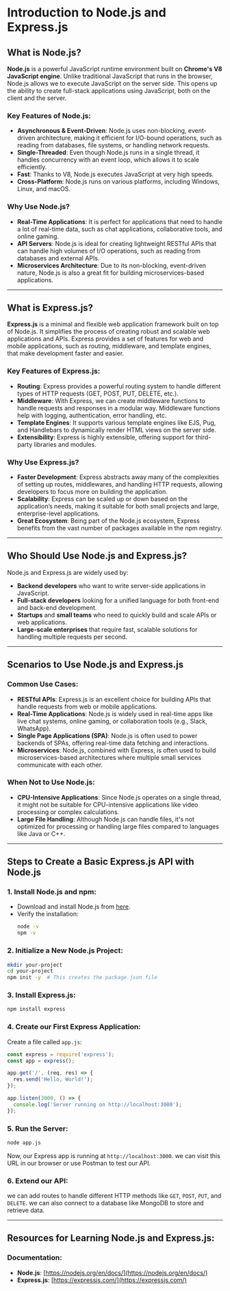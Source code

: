 # Introduction to Node.js and Express.js

## What is Node.js?

**Node.js** is a powerful JavaScript runtime environment built on **Chrome's V8 JavaScript engine**. Unlike traditional JavaScript that runs in the browser, Node.js allows we to execute JavaScript on the server side. This opens up the ability to create full-stack applications using JavaScript, both on the client and the server.

### Key Features of Node.js:
- **Asynchronous & Event-Driven**: Node.js uses non-blocking, event-driven architecture, making it efficient for I/O-bound operations, such as reading from databases, file systems, or handling network requests.
- **Single-Threaded**: Even though Node.js runs in a single thread, it handles concurrency with an event loop, which allows it to scale efficiently.
- **Fast**: Thanks to V8, Node.js executes JavaScript at very high speeds.
- **Cross-Platform**: Node.js runs on various platforms, including Windows, Linux, and macOS.

### Why Use Node.js?
- **Real-Time Applications**: It is perfect for applications that need to handle a lot of real-time data, such as chat applications, collaborative tools, and online gaming.
- **API Servers**: Node.js is ideal for creating lightweight RESTful APIs that can handle high volumes of I/O operations, such as reading from databases and external APIs.
- **Microservices Architecture**: Due to its non-blocking, event-driven nature, Node.js is also a great fit for building microservices-based applications.

---

## What is Express.js?

**Express.js** is a minimal and flexible web application framework built on top of Node.js. It simplifies the process of creating robust and scalable web applications and APIs. Express provides a set of features for web and mobile applications, such as routing, middleware, and template engines, that make development faster and easier.

### Key Features of Express.js:
- **Routing**: Express provides a powerful routing system to handle different types of HTTP requests (GET, POST, PUT, DELETE, etc.).
- **Middleware**: With Express, we can create middleware functions to handle requests and responses in a modular way. Middleware functions help with logging, authentication, error handling, etc.
- **Template Engines**: It supports various template engines like EJS, Pug, and Handlebars to dynamically render HTML views on the server side.
- **Extensibility**: Express is highly extensible, offering support for third-party libraries and modules.

### Why Use Express.js?
- **Faster Development**: Express abstracts away many of the complexities of setting up routes, middlewares, and handling HTTP requests, allowing developers to focus more on building the application.
- **Scalability**: Express can be scaled up or down based on the application’s needs, making it suitable for both small projects and large, enterprise-level applications.
- **Great Ecosystem**: Being part of the Node.js ecosystem, Express benefits from the vast number of packages available in the npm registry.

---

## Who Should Use Node.js and Express.js?

Node.js and Express.js are widely used by:
- **Backend developers** who want to write server-side applications in JavaScript.
- **Full-stack developers** looking for a unified language for both front-end and back-end development.
- **Startups** and **small teams** who need to quickly build and scale APIs or web applications.
- **Large-scale enterprises** that require fast, scalable solutions for handling multiple requests per second.

---

## Scenarios to Use Node.js and Express.js

### Common Use Cases:
- **RESTful APIs**: Express.js is an excellent choice for building APIs that handle requests from web or mobile applications.
- **Real-Time Applications**: Node.js is widely used in real-time apps like live chat systems, online gaming, or collaboration tools (e.g., Slack, WhatsApp).
- **Single Page Applications (SPA)**: Node.js is often used to power backends of SPAs, offering real-time data fetching and interactions.
- **Microservices**: Node.js, combined with Express, is often used to build microservices-based architectures where multiple small services communicate with each other.

### When Not to Use Node.js:
- **CPU-Intensive Applications**: Since Node.js operates on a single thread, it might not be suitable for CPU-intensive applications like video processing or complex calculations.
- **Large File Handling**: Although Node.js can handle files, it's not optimized for processing or handling large files compared to languages like Java or C++.

---

## Steps to Create a Basic Express.js API with Node.js

### 1. Install Node.js and npm:
- Download and install Node.js from [here](https://nodejs.org/).
- Verify the installation:
  ```bash
  node -v
  npm -v
  ```

### 2. Initialize a New Node.js Project:
```bash
mkdir your-project
cd your-project
npm init -y  # This creates the package.json file
```

### 3. Install Express.js:
```bash
npm install express
```

### 4. Create our First Express Application:
Create a file called `app.js`:

```javascript
const express = require('express');
const app = express();

app.get('/', (req, res) => {
  res.send('Hello, World!');
});

app.listen(3000, () => {
  console.log('Server running on http://localhost:3000');
});
```

### 5. Run the Server:
```bash
node app.js
```

Now, our Express app is running at `http://localhost:3000`. we can visit this URL in our browser or use Postman to test our API.

### 6. Extend our API:
we can add routes to handle different HTTP methods like `GET`, `POST`, `PUT`, and `DELETE`. we can also connect to a database like MongoDB to store and retrieve data.

---

## Resources for Learning Node.js and Express.js:

### Documentation:
- **Node.js**: [https://nodejs.org/en/docs/](https://nodejs.org/en/docs/)
- **Express.js**: [https://expressjs.com/](https://expressjs.com/)

